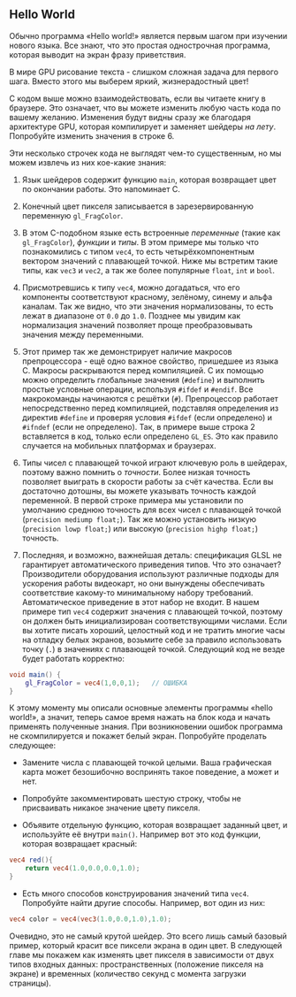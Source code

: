 ## Hello World

Обычно программа «Hello world!» является первым шагом при изучении нового языка. Все знают, что это простая однострочная программа, которая выводит на экран фразу приветствия.

В мире GPU рисование текста - слишком сложная задача для первого шага. Вместо этого мы выберем яркий, жизнерадостный цвет!

<div class="codeAndCanvas" data="hello_world.frag"></div>

С кодом выше можно взаимодействовать, если вы читаете книгу в браузере. Это означает, что вы можете изменить любую часть кода по вашему желанию. Изменения будут видны сразу же благодаря архитектуре GPU, которая компилирует и заменяет шейдеры *на лету*. Попробуйте изменить значения в строке 6.

Эти несколько строчек кода не выглядят чем-то существенным, но мы можем извлечь из них кое-какие знания:

1. Язык шейдеров содержит функцию `main`, которая возвращает цвет по окончании работы. Это напоминает C.

2. Конечный цвет пикселя записывается в зарезервированную переменную `gl_FragColor`.

3. В этом C-подобном языке есть встроенные *переменные* (такие как `gl_FragColor`), *функции* и *типы*. В этом примере мы только что познакомились с типом `vec4`, то есть четырёхкомпонентным вектором значений с плавающей точкой. Ниже мы встретим такие типы, как `vec3` и `vec2`, а так же более популярные `float`, `int` и `bool`.

4. Присмотревшись к типу `vec4`, можно догадаться, что его компоненты соответствуют красному, зелёному, синему и альфа каналам. Так же видно, что эти значения нормализованы, то есть лежат в диапазоне от `0.0` до `1.0`. Позднее мы увидим как нормализация значений позволяет проще преобразовывать значения между переменными.

5. Этот пример так же демонстрирует наличие макросов препроцессора - ещё одно важное свойство, пришедшее из языка C. Макросы раскрываются перед компиляцией. С их помощью можно определить глобальные значения (`#define`) и выполнить простые условные операции, используя `#ifdef` и `#endif`. Все макрокоманды начинаются с решётки (`#`). Препроцессор работает непосредственно перед компиляцией, подставляя определения из директив `#define` и проверяя условия `#ifdef` (если определено) и `#ifndef` (если не определено). Так, в примере выше строка 2 вставляется в код, только если определено `GL_ES`. Это как правило случается на мобильных платформах и браузерах.

6. Типы чисел с плавающей точкой играют ключевую роль в шейдерах, поэтому важно помнить о *точности*. Более низкая точность позволяет выиграть в скорости работы за счёт качества. Если вы достаточно дотошны, вы можете указывать точность каждой переменной. В первой строке примера мы установили по умолчанию среднюю точность для всех чисел с плавающей точкой (`precision mediump float;`). Так же можно установить низкую (`precision lowp float;`) или высокую (`precision highp float;`) точность.

7. Последняя, и возможно, важнейшая деталь: спецификация GLSL не гарантирует автоматического приведения типов. Что это означает? Производители оборудования используют различные подходы для ускорения работы видеокарт, но они вынуждены обеспечивать соответствие какому-то минимальному набору требований. Автоматическое приведение в этот набор не входит. В нашем примере тип `vec4` содержит значения с плавающей точкой, поэтому он должен быть инициализирован соответствующими числами. Если вы хотите писать хороший, целостный код и не тратить многие часы на отладку белых экранов, возьмите себе за правило использовать точку (`.`) в значениях с плавающей точкой. Следующий код не везде будет работать корректно:

```glsl
void main() {
    gl_FragColor = vec4(1,0,0,1);	// ОШИБКА
}
```

К этому моменту мы описали основные элементы программы «hello world!», а значит, теперь самое время нажать на блок кода и начать применять полученные знания. При возникновении ошибок программа не скомпилируется и покажет белый экран. Попробуйте проделать следующее:

* Замените числа с плавающей точкой целыми. Ваша графическая карта может безошибочно воспринять такое поведение, а может и нет.

* Попробуйте закомментировать шестую строку, чтобы не присваивать никакое значение цвету пикселя.

* Объявите отдельную функцию, которая возвращает заданный цвет, и используйте её внутри `main()`. Например вот это код функции, которая возвращает красный:

```glsl
vec4 red(){
    return vec4(1.0,0.0,0.0,1.0);
}
```

* Есть много способов конструирования значений типа `vec4`. Попробуйте найти другие способы. Например, вот один из них:

```glsl
vec4 color = vec4(vec3(1.0,0.0,1.0),1.0);
```

Очевидно, это не самый крутой шейдер. Это всего лишь самый базовый пример, который красит все пиксели экрана в один цвет. В следующей главе мы покажем как изменять цвет пикселя в зависимости от двух типов входных данных: пространственных (положение пикселя на экране) и временных (количество секунд с момента загрузки страницы).
